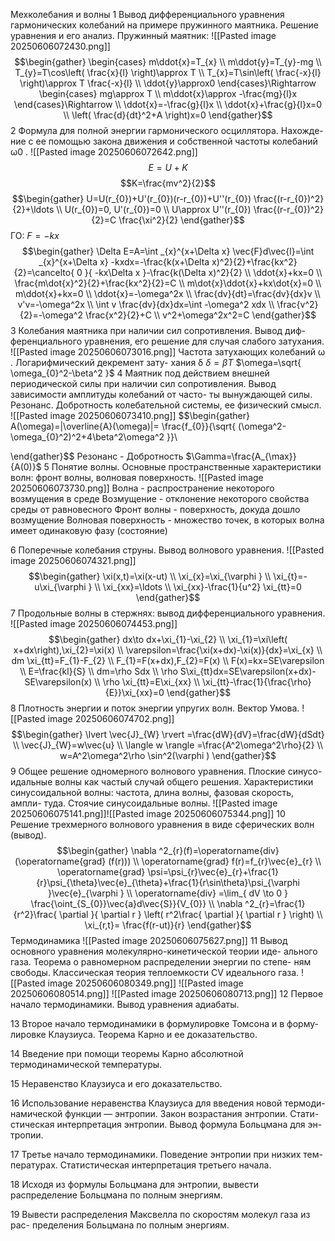 Мехколебания и волны
1 Вывод дифференциального уравнения гармонических колебаний на
примере пружинного маятника. Решение уравнения и его анализ.
Пружинный маятник:
![[Pasted image 20250606072430.png]]
$$\begin{gather}
\begin{cases}
m\ddot{x}=T_{x} \\
m\ddot{y}=T_{y}-mg \\
T_{y}=T\cos\left( \frac{x}{l} \right)\approx T \\
T_{x}=T\sin\left( \frac{-x}{l} \right)\approx T \frac{-x}{l} \\
\ddot{y}\approx0
\end{cases}\Rightarrow \begin{cases}
mg\approx T \\
m\ddot{x}\approx -\frac{mg}{l}x
\end{cases}\Rightarrow  \\
\ddot{x}=-\frac{g}{l}x \\
\ddot{x}+\frac{g}{l}x=0 \\
\left( \frac{d}{dt}^2+A \right)x=0
\end{gather}$$
2 Формула для полной энергии гармонического осциллятора. Нахожде-
ние с ее помощью закона движения и собственной частоты колебаний
ω0 .
![[Pasted image 20250606072642.png]]
$$E=U+K$$
$$K=\frac{mv^2}{2}$$
$$\begin{gather}
U=U(r_{0})+U'(r_{0})(r-r_{0})+U''(r_{0}) \frac{(r-r_{0})^2}{2}+\ldots \\
U(r_{0})=0, U'(r_{0})=0 \\
U\approx U''(r_{0}) \frac{(r-r_{0})^2}{2}=C \frac{\xi^2}{2}
\end{gather}$$
ГО: $F=-kx$
$$\begin{gather}
\Delta E=A=\int _{x}^{x+\Delta x} \vec{F}d\vec{l}=\int _{x}^{x+\Delta x} -kxdx=-\frac{k(x+\Delta x)^2}{2}+\frac{kx^2}{2}=\cancelto{ 0 }{ -kx\Delta x }-\frac{k(\Delta x)^2}{2} \\
\ddot{x}+kx=0 \\
\frac{m\dot{x}^2}{2}+\frac{kx^2}{2}=C \\
m\dot{x}\ddot{x}+kx\dot{x}=0 \\
m\ddot{x}+kx=0 \\
\ddot{x}=-\omega^2x \\
\frac{dv}{dt}=\frac{dv}{dx}v \\
v'v=-\omega^2x \\
\int v \frac{dv}{dx}dx=\int -\omega^2 xdx \\
\frac{v^2}{2}=-\omega^2 \frac{x^2}{2}+C \\
v^2+\omega^2x^2=C
\end{gather}$$
3 Колебания маятника при наличии сил сопротивления. Вывод диф-
ференциального уравнения, его решение для случая слабого затухания.
![[Pasted image 20250606073016.png]]
Частота затухающих колебаний ω . Логарифмический декремент зату-
хания δ
$\delta=\beta T$
$\omega=\sqrt{ \omega_{0}^2-\beta^2 }$
4 Маятник под действием внешней периодической силы при наличии
сил сопротивления. Вывод зависимости амплитуды колебаний от часто-
ты вынуждающей силы. Резонанс. Добротность колебательной системы,
ее физический смысл.
![[Pasted image 20250606073410.png]]
$$\begin{gather}
A(\omega)=|\overline{A}(\omega)|= \frac{f_{0}}{\sqrt{ (\omega^2-\omega_{0}^2)^2+4\beta^2\omega^2 }}\\

\end{gather}$$
Резонанс - 
Добротность $\Gamma=\frac{A_{\max}}{A(0)}$
5 Понятие волны. Основные пространственные характеристики волн:
фронт волны, волновая поверхность.
![[Pasted image 20250606073730.png]]
Волна - распространение некоторого возмущения в среде
Возмущение - отклонение некоторого свойства среды от равновесного
Фронт волны - поверхность, докуда дошло возмущение
Волновая поверхность - множество точек, в которых волна имеет одинаковую фазу (состояние)

6 Поперечные колебания струны. Вывод волнового уравнения.
![[Pasted image 20250606074321.png]]
$$\begin{gather}
\xi(x,t)=\xi(x-ut) \\
\xi_{x}=\xi_{\varphi } \\
\xi_{t}=-u\xi_{\varphi } \\
\xi_{xx}=\ldots \\
\xi_{xx}-\frac{1}{u^2} \xi_{tt}=0
\end{gather}$$
7 Продольные волны в стержнях: вывод дифференциального уравнения.
![[Pasted image 20250606074453.png]]
$$\begin{gather}
dx\to dx+\xi_{1}-\xi_{2} \\
\xi_{1}=\xi\left( x+dx\right),\xi_{2}=\xi(x) \\
\varepsilon=\frac{\xi(x+dx)-\xi(x)}{dx}=\xi_{x} \\
dm \xi_{tt}=F_{1}-F_{2} \\
F_{1}=F(x+dx),F_{2}=F(x) \\
F(x)=kx=SE\varepsilon \\
E=\frac{kl}{S} \\
dm=\rho Sdx \\
\rho S\xi_{tt}dx=SE\varepsilon(x+dx)-SE\varepsilon(x) \\
\rho \xi_{tt}=E\xi_{xx} \\
\xi_{tt}-\frac{1}{\frac{\rho}{E}}\xi_{xx}=0
\end{gather}$$
8 Плотность энергии и поток энергии упругих волн. Вектор Умова.
![[Pasted image 20250606074702.png]]
$$\begin{gather}
\lvert \vec{J}_{W} \rvert =\frac{dW}{dV}=\frac{dW}{dSdt} \\
\vec{J}_{W}=w\vec{u} \\
\langle w \rangle =\frac{A^2\omega^2\rho}{2} \\
w=A^2\omega^2\rho \sin^2(\varphi )
\end{gather}$$
9 Общее решение одномерного волнового уравнения. Плоские синусо-
идальные волны как частый случай общего решения. Характеристики
синусоидальной волны: частота, длина волны, фазовая скорость, ампли-
туда. Стоячие синусоидальные волны.
![[Pasted image 20250606075141.png]]![[Pasted image 20250606075344.png]]
10 Решение трехмерного волнового уравнения в виде сферических волн
(вывод).
$$\begin{gather}
\nabla ^2_{r}(f)=\operatorname{div} (\operatorname{grad} (f(r))) \\
\operatorname{grad} f(r)=f_{r}\vec{e}_{r} \\
\operatorname{grad} \psi=\psi_{r}\vec{e}_{r}+\frac{1}{r}\psi_{\theta}\vec{e}_{\theta}+\frac{1}{r\sin\theta}\psi_{\varphi }\vec{e}_{\varphi } \\
\operatorname{div} =\lim_{ dV \to 0 } \frac{\oint_{S_{0}}\vec{a}d\vec{S}}{V_{0}} \\
\nabla ^2_{r}=\frac{1}{r^2}\frac{ \partial  }{ \partial r } \left( r^2\frac{ \partial  }{ \partial r }  \right) \\
\xi_{r,t}= \frac{f(r-ut)}{r}
\end{gather}$$
Термодинамика
![[Pasted image 20250606075627.png]]
11 Вывод основного уравнения молекулярно-кинетической теории иде-
ального газа. Теорема о равномерном распределении энергии по степе-
ням свободы. Классическая теория теплоемкости CV идеального газа.
![[Pasted image 20250606080349.png]]
![[Pasted image 20250606080514.png]]
![[Pasted image 20250606080713.png]]
12 Первое начало термодинамики. Вывод уравнения адиабаты.

13 Второе начало термодинамики в формулировке Томсона и в форму-
лировке Клаузиуса. Теорема Карно и ее доказательство.

14 Введение при помощи теоремы Карно абсолютной термодинамической
температуры.

15 Неравенство Клаузиуса и его доказательство.

16 Использование неравенства Клаузиуса для введения новой термоди-
намической функции — энтропии. Закон возрастания энтропии. Стати-
стическая интерпретация энтропии. Вывод формула Больцмана для эн-
тропии.

17 Третье начало термодинамики. Поведение энтропии при низких тем-
пературах. Статистическая интерпретация третьего начала.

18 Исходя из формулы Больцмана для энтропии, вывести распределение
Больцмана по полным энергиям.

19 Вывести распределения Максвелла по скоростям молекул газа из рас-
пределения Больцмана по полным энергиям.

